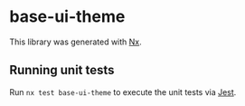 # base-ui-theme

This library was generated with [Nx](https://nx.dev).

## Running unit tests

Run `nx test base-ui-theme` to execute the unit tests via [Jest](https://jestjs.io).
